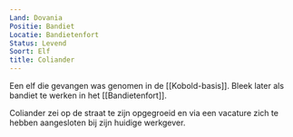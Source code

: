 ```yaml
---
Land: Dovania
Positie: Bandiet
Locatie: Bandietenfort
Status: Levend
Soort: Elf
title: Coliander
---
```


Een elf die gevangen was genomen in de [[Kobold-basis]]. Bleek later als bandiet te werken in het [[Bandietenfort]].

Coliander zei op de straat te zijn opgegroeid en via een vacature zich te hebben aangesloten bij zijn huidige werkgever.
